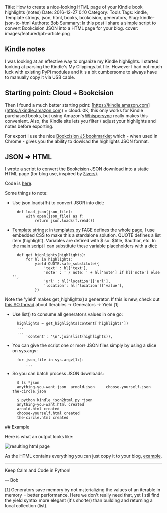 Title: How to create a nice-looking HTML page of your Kindle book highlights (notes)
Date: 2016-12-27 0:10
Category: Tools
Tags: kindle, Template strings, json, html, books, bookcision, generators, 
Slug: kindle-json-to-html
Authors: Bob
Summary: In this post I share a simple script to convert Bookcision JSON into a HTML page for your blog.
cover: images/featured/pb-article.png

## Kindle notes

I was looking at an effective way to organize my Kindle highlights. I started looking at parsing the Kindle's My Clippings.txt file. However I had not much luck with existing PyPi modules and it is a bit cumbersome to always have to manually copy it via USB cable.

## Starting point: Cloud + Bookcision

Then I found a much better starting point: [https://kindle.amazon.com](https://kindle.amazon.com) = cloud. OK, this only works for Kindle purchased books, but using Amazon's [Whispersync](https://www.amazon.com/gp/help/customer/display.html?nodeId=200911660) really makes this convenient. Also, the Kindle site lets you filter / adjust your highlights and notes before exporting. 

For export I use the nice [Bookcision JS bookmarklet](http://www.norbauer.com/bookcision/) which - when used in Chrome - gives you the ability to dowload the highlights JSON format.

## JSON => HTML

I wrote a script to convert the Bookcision JSON download into a static HTML page (for blog use, inspired by [Sivers](https://sivers.org/book)).

Code is [here](https://github.com/pybites/blog_code/tree/master/kindle_notes).

Some things to note:

* Use json.loads(fh) to convert JSON into dict: 

		def load_json(json_file):
			with open(json_file) as f:
				return json.loads(f.read())

* [Template strings](https://docs.python.org/2/library/string.html#template-strings): in [templates.py](https://github.com/pybites/blog_code/blob/master/kindle_notes/templates.py) PAGE defines the whole page, I use embedded CSS to make this a standalone solution. QUOTE defines a list item (highlight). Variables are defined with $ so: $title, $author, etc. In the [main script](https://github.com/pybites/blog_code/blob/master/kindle_notes/kindle_json2html.py) I can substitute these variable placeholders with a dict: 

		def get_highlights(highlights):
			for hl in highlights:
				yield QUOTE.safe_substitute({
					'text' : hl['text'],
					'note' : ' / note: ' + hl['note'] if hl['note'] else '',
					'url' : hl['location']['url'],
					'location': hl['location']['value'],
				})

Note the 'yield' makes get_highlights() a generator. If this is new, check out [this SO thread](http://stackoverflow.com/questions/231767/what-does-the-yield-keyword-do) about Iterables -> Generators -> Yield [1]

* Use list() to consume all generator's values in one go: 

		highlights = get_highlights(content['highlights'])
		...
		...
			'content': '\n'.join(list(highlights)),

* You can give the script one or more JSON files simply by using a slice on sys.argv:

		for json_file in sys.argv[1:]:
			...

* So you can batch process JSON downloads:

		$ ls *json
		anything-you-want.json	arnold.json		choose-yourself.json	the-circle.json

		$ python kindle_json2html.py *json
		anything-you-want.html created
		arnold.html created
		choose-yourself.html created
		the-circle.html created

## Example 

Here is what an output looks like:

![resulting html page]({filename}/images/example-book-html.png)

As the HTML contains everything you can just copy it to your blog, [example](http://bobbelderbos.com/books/ego-is-the-enemy.html).

---

Keep Calm and Code in Python!

-- Bob

[1] Generators save memory by not materializing the values of an iterable in memory = better performance. Here we don't really need that, yet I stil find the yield syntax more elegant (it's shorter) than building and returning a local collection (list).
